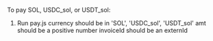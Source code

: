 To pay SOL, USDC_sol, or USDT_sol:

1) Run pay.js <currency> <amt> <invoiceId>
currency should be in 'SOL', 'USDC_sol', 'USDT_sol'
amt should be a positive number
invoiceId should be an externId